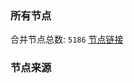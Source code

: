 ### 所有节点
合并节点总数: `5186`
[节点链接](https://github.com/rzhy1/33/raw/master/sub/sub_merge_base64.txt)

### 节点来源
